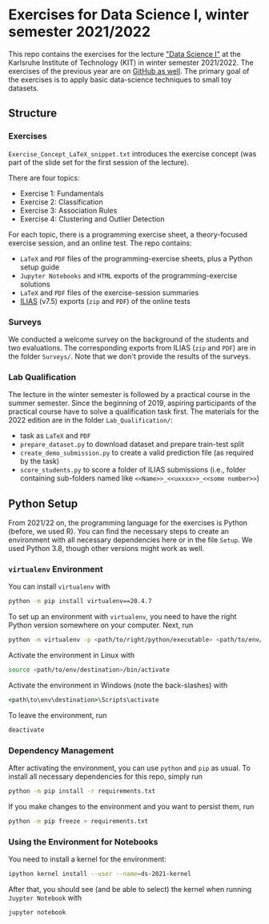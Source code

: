 # Exercises for Data Science I, winter semester 2021/2022

This repo contains the exercises for the lecture ["Data Science I"](https://dbis.ipd.kit.edu/english/3081.php) at the Karlsruhe Institute of Technology (KIT) in winter semester 2021/2022.
The exercises of the previous year are on [GitHub as well](https://github.com/Jakob-Bach/AGD-Exercises-2020).
The primary goal of the exercises is to apply basic data-science techniques to small toy datasets.

## Structure

### Exercises

`Exercise_Concept_LaTeX_snippet.txt` introduces the exercise concept (was part of the slide set for the first session of the lecture).

There are four topics:

- Exercise 1: Fundamentals
- Exercise 2: Classification
- Exercise 3: Association Rules
- Exercise 4: Clustering and Outlier Detection

For each topic, there is a programming exercise sheet, a theory-focused exercise session, and an online test.
The repo contains:

- `LaTeX` and `PDF` files of the programming-exercise sheets, plus a Python setup guide
- `Jupyter Notebooks` and `HTML` exports of the programming-exercise solutions
- `LaTeX` and `PDF` files of the exercise-session summaries
- [ILIAS](https://www.ilias.de/en/) (v7.5) exports (`zip` and `PDF`) of the online tests

### Surveys

We conducted a welcome survey on the background of the students and two evaluations.
The corresponding exports from ILIAS (`zip` and `PDF`) are in the folder `Surveys/`.
Note that we don't provide the results of the surveys.

### Lab Qualification

The lecture in the winter semester is followed by a practical course in the summer semester.
Since the beginning of 2019, aspiring participants of the practical course have to solve a qualification task first.
The materials for the 2022 edition are in the folder `Lab_Qualification/`:

- task as `LaTeX` and `PDF`
- `prepare_dataset.py` to download dataset and prepare train-test split
- `create_demo_submission.py` to create a valid prediction file (as required by the task)
- `score_students.py` to score a folder of ILIAS submissions (i.e., folder containing sub-folders named like `<<Name>>_<<uxxxx>>_<<some number>>`)

## Python Setup

From 2021/22 on, the programming language for the exercises is Python (before, we used R).
You can find the necessary steps to create an environment with all necessary dependencies here or in the file `Setup`.
We used Python 3.8, though other versions might work as well.

### `virtualenv` Environment

You can install `virtualenv` with

```bash
python -m pip install virtualenv==20.4.7
```

To set up an environment with `virtualenv`, you need to have the right Python version somewhere on your computer.
Next, run

```bash
python -m virtualenv -p <path/to/right/python/executable> <path/to/env/destination>
```

Activate the environment in Linux with

```bash
source <path/to/env/destination>/bin/activate
```

Activate the environment in Windows (note the back-slashes) with

```cmd
<path\to\env\destination>\Scripts\activate
```

To leave the environment, run

```bash
deactivate
```

### Dependency Management

After activating the environment, you can use `python` and `pip` as usual.
To install all necessary dependencies for this repo, simply run

```bash
python -m pip install -r requirements.txt
```

If you make changes to the environment and you want to persist them, run

```bash
python -m pip freeze > requirements.txt
```

### Using the Environment for Notebooks

You need to install a kernel for the environment:

```bash
ipython kernel install --user --name=ds-2021-kernel
```

After that, you should see (and be able to select) the kernel when running `Juypter Notebook` with

```bash
jupyter notebook
```
